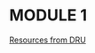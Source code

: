 # MODULE 1

[Resources from DRU](https://airtable.com/shrlqFuajmF6JXL7M/tblgYsQEmSQKIyMUC?blocks=hide)
